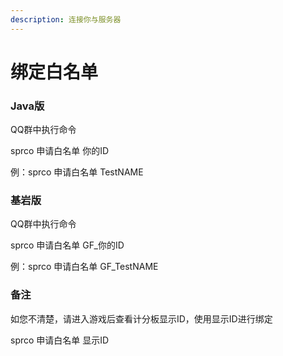 ```yaml
---
description: 连接你与服务器
---
```


# 绑定白名单

### Java版

QQ群中执行命令

sprco 申请白名单 你的ID

例：sprco 申请白名单 TestNAME

### 基岩版

QQ群中执行命令

sprco 申请白名单 GF\_你的ID

例：sprco 申请白名单 GF\_TestNAME

### 备注

如您不清楚，请进入游戏后查看计分板显示ID，使用显示ID进行绑定

sprco 申请白名单 显示ID
